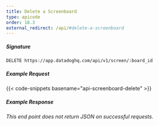 ```yaml
---
title: Delete a Screenboard
type: apicode
order: 18.3
external_redirect: /api/#delete-a-screenboard
---
```


##### Signature

`DELETE https://app.datadoghq.com/api/v1/screen/:board_id`

##### Example Request

{{< code-snippets basename="api-screenboard-delete" >}}

##### Example Response

_This end point does not return JSON on successful requests._
